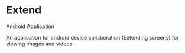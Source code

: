 # Extend
Android Application

An application for android device collaboration (Extending screens) for viewing images and videos. 
